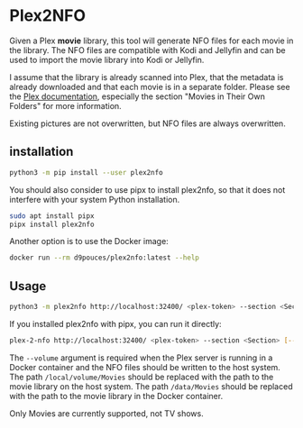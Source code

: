 Plex2NFO
========

Given a Plex **movie** library, this tool will generate NFO files for each movie in the library.
The NFO files are compatible with Kodi and Jellyfin and can be used to import the movie library into Kodi or Jellyfin.

I assume that the library is already scanned into Plex, that the metadata is already downloaded and that each movie is in a separate folder.
Please see the [Plex documentation](https://support.plex.tv/articles/naming-and-organizing-your-movie-media-files/), especially the section "Movies in Their Own Folders" for more information.

Existing pictures are not overwritten, but NFO files are always overwritten.

installation
------------

```bash
python3 -m pip install --user plex2nfo
```
You should also consider to use pipx to install plex2nfo, so that it does not interfere with your system Python installation.

```bash
sudo apt install pipx
pipx install plex2nfo
```

Another option is to use the Docker image:

```bash
docker run --rm d9pouces/plex2nfo:latest --help
```

Usage
-----

```bash
python3 -m plex2nfo http://localhost:32400/ <plex-token> --section <Section> [--dry-run] --volume /local/volume/Movies:/data/Movies --overwrite-picture
```
If you installed plex2nfo with pipx, you can run it directly:
```bash
plex-2-nfo http://localhost:32400/ <plex-token> --section <Section> [--dry-run] --volume /local/volume/Movies:/data/Movies --overwrite-picture
```

The `--volume` argument is required when the Plex server is running in a Docker container and the NFO files should be written to the host system.
The path `/local/volume/Movies` should be replaced with the path to the movie library on the host system.
The path `/data/Movies` should be replaced with the path to the movie library in the Docker container.

Only Movies are currently supported, not TV shows.
